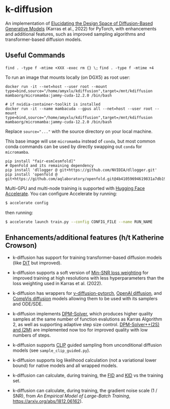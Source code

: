 # k-diffusion

An implementation of [Elucidating the Design Space of Diffusion-Based Generative Models](https://arxiv.org/abs/2206.00364) (Karras et al., 2022) for PyTorch, with enhancements and additional features, such as improved sampling algorithms and transformer-based diffusion models.

## Useful Commands
`find . -type f -mtime +XXX -exec rm {} \;`
`find . -type f -mtime +4`


To run an image that mounts locally (on DGX5) as root user:
```
docker run -it --net=host --user root --mount type=bind,source="/home/amyxlu/kdiffusion",target=/mnt/kdiffusion mambaorg/micromamba:jammy-cuda-12.2.0 /bin/bash

# if nvidia-container-toolkit is installed
docker run -it --name mambacuda --gpus all --net=host --user root --mount type=bind,source="/home/amyxlu/kdiffusion",target=/mnt/kdiffusion mambaorg/micromamba:jammy-cuda-12.2.0 /bin/bash
```
Replace `source="..."` with the source directory on your local machine.

This base image will use `micromamba` instead of `conda`, but most common conda commands can be used by directly swapping out `conda` for `micromamba`.

```
pip install "fair-esm[esmfold]"
# OpenFold and its remaining dependency
pip install 'dllogger @ git+https://github.com/NVIDIA/dllogger.git'
pip install 'openfold @ git+https://github.com/aqlaboratory/openfold.git@4b41059694619831a7db195b7e0988fc4ff3a307'
```

Multi-GPU and multi-node training is supported with [Hugging Face Accelerate](https://huggingface.co/docs/accelerate/index). You can configure Accelerate by running:

```sh
$ accelerate config
```

then running:

```sh
$ accelerate launch train.py --config CONFIG_FILE --name RUN_NAME
```

## Enhancements/additional features (h/t Katherine Crowson)

- k-diffusion has support for training transformer-based diffusion models (like [DiT](https://arxiv.org/abs/2212.09748) but improved).

- k-diffusion supports a soft version of [Min-SNR loss weighting](https://arxiv.org/abs/2303.09556) for improved training at high resolutions with less hyperparameters than the loss weighting used in Karras et al. (2022).

- k-diffusion has wrappers for [v-diffusion-pytorch](https://github.com/crowsonkb/v-diffusion-pytorch), [OpenAI diffusion](https://github.com/openai/guided-diffusion), and [CompVis diffusion](https://github.com/CompVis/latent-diffusion) models allowing them to be used with its samplers and ODE/SDE.

- k-diffusion implements [DPM-Solver](https://arxiv.org/abs/2206.00927), which produces higher quality samples at the same number of function evalutions as Karras Algorithm 2, as well as supporting adaptive step size control. [DPM-Solver++(2S) and (2M)](https://arxiv.org/abs/2211.01095) are implemented now too for improved quality with low numbers of steps.

- k-diffusion supports [CLIP](https://openai.com/blog/clip/) guided sampling from unconditional diffusion models (see `sample_clip_guided.py`).

- k-diffusion supports log likelihood calculation (not a variational lower bound) for native models and all wrapped models.

- k-diffusion can calculate, during training, the [FID](https://papers.nips.cc/paper/2017/file/8a1d694707eb0fefe65871369074926d-Paper.pdf) and [KID](https://arxiv.org/abs/1801.01401) vs the training set.

- k-diffusion can calculate, during training, the gradient noise scale (1 / SNR), from _An Empirical Model of Large-Batch Training_, https://arxiv.org/abs/1812.06162).


